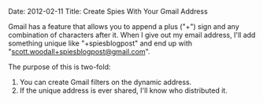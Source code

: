 Date: 2012-02-11
Title: Create Spies With Your Gmail Address

Gmail has a feature that allows you to append a plus ("+") sign and any combination of characters after it. When I give out my email address, I'll add something unique like "+spiesblogpost" and end up with "scott.woodall+spiesblogpost@gmail.com".

The purpose of this is two-fold:

1. You can  create Gmail filters on the dynamic address.
2. If the unique address is ever shared, I'll know who distributed it.

